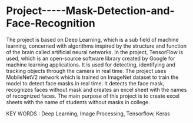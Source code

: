 # Project-----Mask-Detection-and-Face-Recognition

The project is based on Deep Learning, which is a sub field of machine learning, 
concerned with algorithms inspired by the structure and function of the brain called 
artificial neural networks. In the project, TensorFlow is used, which is an open-source 
software library created by Google for machine learning applications. It is used for 
detecting, identifying and tracking objects through the camera in real time. The project 
uses MobileNetV2 network which is trained on ImageNet dataset to train the model to 
detect face masks in real time. It detects the face mask, recognizes faces without mask 
and creates an excel sheet with the names of recognized faces. The main purpose of this 
project is to create excel sheets with the name of students without masks in college.

KEY WORDS : Deep Learning, Image Processing, Tensorflow, Keras
